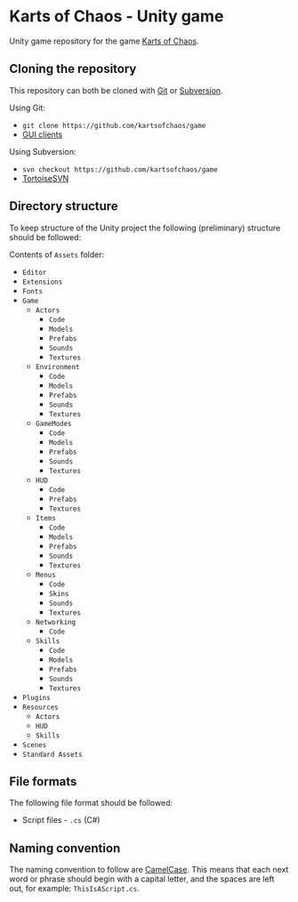Karts of Chaos - Unity game
============================

Unity game repository for the game [Karts of Chaos](https://github.com/kartsofchaos/game).

Cloning the repository
----------------------

This repository can both be cloned with [Git](http://git-scm.com/) or [Subversion](https://subversion.apache.org/).

Using Git:
- `git clone https://github.com/kartsofchaos/game`
- [GUI clients](http://git-scm.com/downloads/guis)

Using Subversion:
- `svn checkout https://github.com/kartsofchaos/game`
- [TortoiseSVN](http://tortoisesvn.net/)

Directory structure
-------------------

To keep structure of the Unity project the following (preliminary) structure should be followed:

Contents of `Assets` folder:
- `Editor`
- `Extensions`
- `Fonts`
- `Game`
  - `Actors`
    - `Code`
    - `Models`
    - `Prefabs`
    - `Sounds`
    - `Textures`
  - `Environment`
    - `Code`
    - `Models`
    - `Prefabs`
    - `Sounds`
    - `Textures`
  - `GameModes`
    - `Code`
    - `Models`
    - `Prefabs`
    - `Sounds`
    - `Textures`
  - `HUD`
    - `Code`
    - `Prefabs`
    - `Textures`
  - `Items`
    - `Code`
    - `Models`
    - `Prefabs`
    - `Sounds`
    - `Textures`
  - `Menus`
    - `Code`
    - `Skins`
    - `Sounds`
    - `Textures`
  - `Networking`
    - `Code`
  - `Skills`
    - `Code`
    - `Models`
    - `Prefabs`
    - `Sounds`
    - `Textures`
- `Plugins`
- `Resources`
  - `Actors`
  - `HUD`
  - `Skills`
- `Scenes`
- `Standard Assets`

File formats
------------

The following file format should be followed:

- Script files - `.cs` (C#)

Naming convention
-----------------

The naming convention to follow are [CamelCase](http://en.wikipedia.org/wiki/CamelCase). This means that each next word or phrase should begin with a capital letter, and the spaces are left out, for example: `ThisIsAScript.cs`. 
